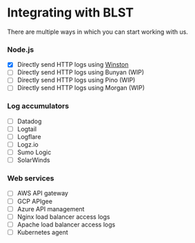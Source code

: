 
# Integrating with BLST

There are multiple ways in which you can start working with us.

### Node.js

 - [x] Directly send HTTP logs using [Winston](link)
 - [ ] Directly send HTTP logs using Bunyan (WIP)
 - [ ] Directly send HTTP logs using Pino (WIP)
 - [ ] Directly send HTTP logs using Morgan (WIP)

### Log accumulators
- [ ] Datadog
- [ ] Logtail
- [ ] Logflare
- [ ] Logz.io
- [ ] Sumo Logic
- [ ] SolarWinds

### Web services
- [ ] AWS API gateway
- [ ] GCP APIgee
- [ ] Azure API management
- [ ] Nginx load balancer access logs
- [ ] Apache load balancer access logs
- [ ] Kubernetes agent
